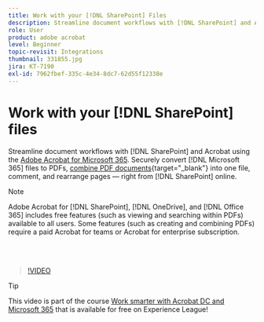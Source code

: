 ```yaml
---
title: Work with your [!DNL SharePoint] Files
description: Streamline document workflows with [!DNL SharePoint] and Acrobat using the Adobe Acrobat for [!DNL Microsoft 365]
role: User
product: adobe acrobat
level: Beginner
topic-revisit: Integrations
thumbnail: 331855.jpg
jira: KT-7190
exl-id: 7962fbef-335c-4e34-8dc7-62d55f12338e
---
```

# Work with your [!DNL SharePoint] files

Streamline document workflows with [!DNL SharePoint] and Acrobat using the [Adobe Acrobat for Microsoft 365](https://appsource.microsoft.com/en-us/product/web-apps/adobeinc.adobe-document-cloud-pdf?tab=Overview). Securely convert [!DNL Microsoft 365] files to PDFs, [combine PDF documents](https://www.adobe.com/acrobat/online/merge-pdf.html){target="_blank"} into one file, comment, and rearrange pages — right from [!DNL SharePoint] online.

>[!NOTE]
>
>Adobe Acrobat for [!DNL SharePoint], [!DNL OneDrive], and [!DNL Office 365] includes free features (such as viewing and searching within PDFs) available to all users. Some features (such as creating and combining PDFs) require a paid Acrobat for teams or Acrobat for enterprise subscription.

<br>&nbsp;

>[!VIDEO](https://video.tv.adobe.com/v/331855?quality=12&learn=on&hidetitle=true)

>[!TIP]
>
>This video is part of the course [Work smarter with Acrobat DC and Microsoft 365](https://experienceleague.adobe.com/?recommended=Acrobat-U-1-2021.microsoft365) that is available for free on Experience League!
